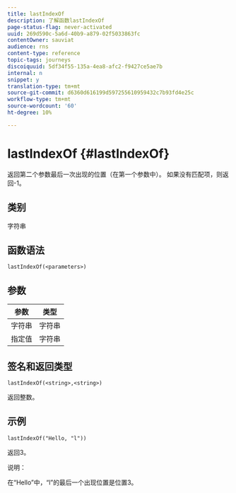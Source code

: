 ```yaml
---
title: lastIndexOf
description: 了解函数lastIndexOf
page-status-flag: never-activated
uuid: 269d590c-5a6d-40b9-a879-02f5033863fc
contentOwner: sauviat
audience: rns
content-type: reference
topic-tags: journeys
discoiquuid: 5df34f55-135a-4ea8-afc2-f9427ce5ae7b
internal: n
snippet: y
translation-type: tm+mt
source-git-commit: d6360d616199d597255610959432c7b93fd4e25c
workflow-type: tm+mt
source-wordcount: '60'
ht-degree: 10%

---
```



# lastIndexOf {#lastIndexOf}

返回第二个参数最后一次出现的位置（在第一个参数中）。 如果没有匹配项，则返回-1。

## 类别

字符串

## 函数语法

`lastIndexOf(<parameters>)`

## 参数

| 参数 | 类型 |
|-----------|------------------|
| 字符串 | 字符串 |
| 指定值 | 字符串 |

## 签名和返回类型

`lastIndexOf(<string>,<string>)`

返回整数。

## 示例

`lastIndexOf("Hello, "l"))`

返回3。

说明：

在“Hello”中，“l”的最后一个出现位置是位置3。
